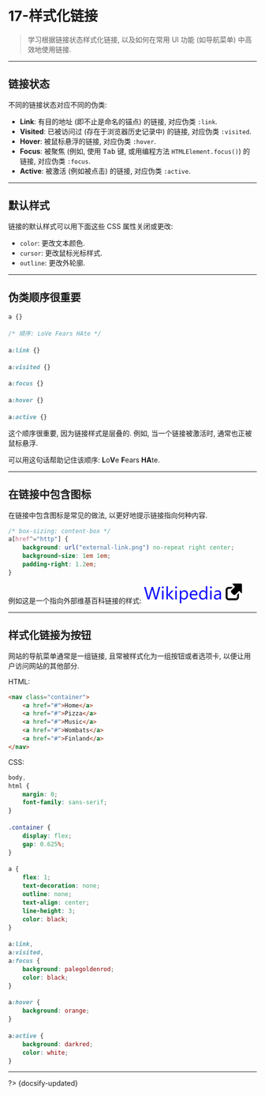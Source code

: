 # 17-样式化链接

> 学习根据链接状态样式化链接, 以及如何在常用 UI 功能 (如导航菜单) 中高效地使用链接.

---

## 链接状态

不同的链接状态对应不同的伪类:

- **Link**: 有目的地址 (即不止是命名的锚点) 的链接, 对应伪类 `:link`.
- **Visited**: 已被访问过 (存在于浏览器历史记录中) 的链接, 对应伪类 `:visited`.
- **Hover**: 被鼠标悬浮的链接, 对应伪类 `:hover`.
- **Focus**: 被聚焦 (例如, 使用 <kbd>Tab</kbd> 键, 或用编程方法 `HTMLElement.focus()`) 的链接, 对应伪类 `:focus`.
- **Active**: 被激活 (例如被点击) 的链接, 对应伪类 `:active`.

---

## 默认样式

链接的默认样式可以用下面这些 CSS 属性关闭或更改:

- `color`: 更改文本颜色.
- `cursor`: 更改鼠标光标样式.
- `outline`: 更改外轮廓.

---

## 伪类顺序很重要

```css
a {}

/* 顺序: LoVe Fears HAte */

a:link {}

a:visited {}

a:focus {}

a:hover {}

a:active {}
```

这个顺序很重要, 因为链接样式是层叠的. 例如, 当一个链接被激活时, 通常也正被鼠标悬浮.

可以用这句话帮助记住该顺序: **L**o**V**e **F**ears **HA**te.

---

## 在链接中包含图标

在链接中包含图标是常见的做法, 以更好地提示链接指向何种内容.

```css
/* box-sizing: content-box */
a[href^="http"] {
    background: url("external-link.png") no-repeat right center;
    background-size: 1em 1em;
    padding-right: 1.2em;
}
```

例如这是一个指向外部维基百科链接的样式: ![](../_assets/_images/link%20with%20icon.png ':size=100')

---

## 样式化链接为按钮

网站的导航菜单通常是一组链接, 且常被样式化为一组按钮或者选项卡, 以便让用户访问网站的其他部分.

HTML:

```html
<nav class="container">
    <a href="#">Home</a>
    <a href="#">Pizza</a>
    <a href="#">Music</a>
    <a href="#">Wombats</a>
    <a href="#">Finland</a>
</nav>
```

CSS:

```css
body,
html {
    margin: 0;
    font-family: sans-serif;
}

.container {
    display: flex;
    gap: 0.625%;
}

a {
    flex: 1;
    text-decoration: none;
    outline: none;
    text-align: center;
    line-height: 3;
    color: black;
}

a:link,
a:visited,
a:focus {
    background: palegoldenrod;
    color: black;
}

a:hover {
    background: orange;
}

a:active {
    background: darkred;
    color: white;
}
```



---

?> {docsify-updated}